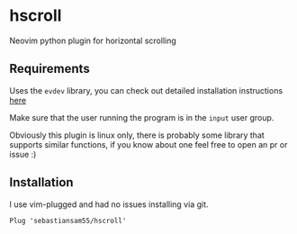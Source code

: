 # hscroll
Neovim python plugin for horizontal scrolling

## Requirements
Uses the `evdev` library, you can check out detailed installation instructions [here](https://python-evdev.readthedocs.io/en/latest/install.html)

Make sure that the user running the program is in the `input` user group.

Obviously this plugin is linux only, there is probably some library that supports similar functions, if you know about one feel free to open an pr or issue :)



## Installation
I use vim-plugged and had no issues installing via git.

`Plug 'sebastiansam55/hscroll'`



